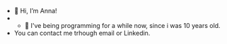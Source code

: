 - 👋 Hi, I’m Anna!
- - 🌱 I've being programming for a while now, since i  was 10 years old.
- You can contact me trhough email or Linkedin.
